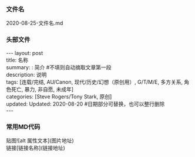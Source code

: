 ### 文件名
2020-08-25-文件名.md

### 头部文件
\---
layout: post  
title: 名称  
summary: : 简介 #不填则自动摘取文章第一段  
description: 说明  
tags: [连载/完结, AU/Canon, 现代/历史/幻想（原创用）, G/T/M/E, 多方关系, 角色死亡, 暴力, 非自愿, 未成年]  
categories: [Steve Rogers/Tony Stark, 原创]  
updated: Updated&#58;&nbsp;2020-08-20 #日期部分可替换，也可以整行删除  
\---

### 常用MD代码
贴图!\[alt 属性文本](图片地址)  
链接\[链接名称\](链接地址)


